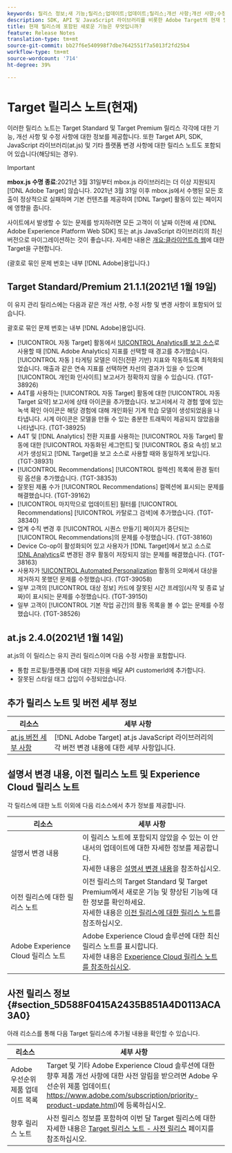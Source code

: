 ```yaml
---
keywords: 릴리스 정보;새 기능;릴리스;업데이트;업데이트;릴리스;개선 사항;개선 사항;수정 사항;버그 수정;업데이트
description: SDK, API 및 JavaScript 라이브러리를 비롯한 Adobe Target의 현재 릴리스에 포함된 새로운 기능, 향상된 기능 및 수정 사항에 대해 알아봅니다.
title: 현재 릴리스에 포함된 새로운 기능은 무엇입니까?
feature: Release Notes
translation-type: tm+mt
source-git-commit: bb27f6e540998f7dbe7642551f7a5013f2fd25b4
workflow-type: tm+mt
source-wordcount: '714'
ht-degree: 39%

---
```



# Target 릴리스 노트(현재)

이러한 릴리스 노트는 Target Standard 및 Target Premium 릴리스 각각에 대한 기능, 개선 사항 및 수정 사항에 대한 정보를 제공합니다. 또한 Target API, SDK, JavaScript 라이브러리(at.js) 및 기타 플랫폼 변경 사항에 대한 릴리스 노트도 포함되어 있습니다(해당되는 경우).

>[!IMPORTANT]
>
>**mbox.js 수명 종료**:2021년 3월 31일부터 mbox.js 라이브러리는 더 이상 지원되지  [!DNL Adobe Target] 않습니다. 2021년 3월 31일 이후 mbox.js에서 수행된 모든 호출이 정상적으로 실패하며 기본 컨텐츠를 제공하여 [!DNL Target] 활동이 있는 페이지에 영향을 줍니다.
>
>사이트에서 발생할 수 있는 문제를 방지하려면 모든 고객이 이 날짜 이전에 새 [!DNL Adobe Experience Platform Web SDK] 또는 at.js JavaScript 라이브러리의 최신 버전으로 마이그레이션하는 것이 좋습니다. 자세한 내용은 [개요:클라이언트측 웹](/help/c-implementing-target/c-implementing-target-for-client-side-web/implement-target-for-client-side-web.md)에 대한 Target을 구현합니다.

(괄호로 묶인 문제 번호는 내부 [!DNL Adobe]용입니다.)

## Target Standard/Premium 21.1.1(2021년 1월 19일)

이 유지 관리 릴리스에는 다음과 같은 개선 사항, 수정 사항 및 변경 사항이 포함되어 있습니다.

괄호로 묶인 문제 번호는 내부 [!DNL Adobe]용입니다.

* [!UICONTROL 자동 Target] 활동에서 [!UICONTROL Analytics를 보고 소스](A4T)로 사용할 때 [!DNL Adobe Analytics] 지표를 선택할 때 경고를 추가했습니다. [!UICONTROL 자동 ] 타게팅 모델은 이진(전환 기반) 지표와 작동하도록 최적화되었습니다. 매출과 같은 연속 지표를 선택하면 차선의 결과가 있을 수 있으며 [!UICONTROL 개인화 인사이트] 보고서가 정확하지 않을 수 있습니다. (TGT-38926)
* A4T를 사용하는 [!UICONTROL 자동 Target] 활동에 대한 [!UICONTROL 자동 Target 요약] 보고서에 상태 아이콘을 추가했습니다. 보고서에서 각 경험 옆에 있는 녹색 확인 아이콘은 해당 경험에 대해 개인화된 기계 학습 모델이 생성되었음을 나타냅니다. 시계 아이콘은 모델을 만들 수 있는 충분한 트래픽이 제공되지 않았음을 나타냅니다. (TGT-38925)
* A4T 및 [!DNL Analytics] 전환 지표를 사용하는 [!UICONTROL 자동 Target] 활동에 대한 [!UICONTROL 자동화된 세그먼트] 및 [!UICONTROL 중요 속성] 보고서가 생성되고 [!DNL Target]을 보고 소스로 사용할 때와 동일하게 보입니다. (TGT-38931)
* [!UICONTROL Recommendations] [!UICONTROL 컬렉션] 목록에 환경 필터링 옵션을 추가했습니다. (TGT-38353)
* 잘못된 제품 수가 [!UICONTROL Recommendations] 컬렉션에 표시되는 문제를 해결했습니다. (TGT-39162)
* [!UICONTROL 마지막으로 업데이트된] 필터를 [!UICONTROL Recommendations] [!UICONTROL 카탈로그 검색]에 추가했습니다. (TGT-38340)
* 업계 수직 변경 후 [!UICONTROL 시퀀스 만들기] 페이지가 중단되는 [!UICONTROL Recommendations]의 문제를 수정했습니다. (TGT-38160)
* Device Co-op이 활성화되어 있고 사용자가 [!DNL Target]에서 보고 소스로 [!DNL Analytics](A4T)로 변경된 경우 활동이 저장되지 않는 문제를 해결했습니다. (TGT-38163)
* 사용자가 [!UICONTROL Automated Personalization](AP) 활동의 오퍼에서 대상을 제거하지 못했던 문제를 수정했습니다. (TGT-39058)
* 일부 고객의 [!UICONTROL 대상 정보] 카드에 잘못된 시간 프레임(시작 및 종료 날짜)이 표시되는 문제를 수정했습니다. (TGT-39150)
* 일부 고객이 [!UICONTROL 기본 작업 공간]의 활동 목록을 볼 수 없는 문제를 수정했습니다. (TGT-38526)

## at.js 2.4.0(2021년 1월 14일)

at.js의 이 릴리스는 유지 관리 릴리스이며 다음 수정 사항을 포함합니다.

* 통합 프로필/플랫폼 ID에 대한 지원을 배달 API customerId에 추가합니다.
* 잘못된 스타일 태그 삽입이 수정되었습니다.

## 추가 릴리스 노트 및 버전 세부 정보

| 리소스 | 세부 사항 |
|--- |--- |
| [at.js 버전 세부 사항](/help/c-implementing-target/c-implementing-target-for-client-side-web/target-atjs-versions.md) | [!DNL Adobe Target] at.js JavaScript 라이브러리의 각 버전 변경 내용에 대한 세부 사항입니다. |

## 설명서 변경 내용, 이전 릴리스 노트 및 Experience Cloud 릴리스 노트

각 릴리스에 대한 노트 이외에 다음 리소스에서 추가 정보를 제공합니다.

| 리소스 | 세부 사항 |
|--- |--- |
| 설명서 변경 내용 | 이 릴리스 노트에 포함되지 않았을 수 있는 이 안내서의 업데이트에 대한 자세한 정보를 제공합니다.<br>자세한 내용은 [설명서 변경 내용](/help/r-release-notes/doc-change.md#reference_366123CF00994BACBBF9BBDF2C4D840C)을 참조하십시오. |
| 이전 릴리스에 대한 릴리스 노트 | 이전 릴리스의 Target Standard 및 Target Premium에서 새로운 기능 및 향상된 기능에 대한 정보를 확인하세요.<br>자세한 내용은 [이전 릴리스에 대한 릴리스 노트](/help/r-release-notes/release-notes-for-previous-releases.md)를 참조하십시오. |
| Adobe Experience Cloud 릴리스 노트 | Adobe Experience Cloud 솔루션에 대한 최신 릴리스 노트를 표시합니다.<br>자세한 내용은  [Experience Cloud 릴리스 노트를 참조하십시오](https://experienceleague.adobe.com/docs/release-notes/experience-cloud/current.html). |

## 사전 릴리스 정보 {#section_5D588F0415A2435B851A4D0113ACA3A0}

아래 리소스를 통해 다음 Target 릴리스에 추가될 내용을 확인할 수 있습니다.

| 리소스 | 세부 사항 |
|--- |--- |
| Adobe 우선순위 제품 업데이트 목록 | Target 및 기타 Adobe Experience Cloud 솔루션에 대한 향후 제품 개선 사항에 대한 사전 알림을 받으려면 Adobe 우선순위 제품 업데이트(<br>[](https://www.adobe.com/subscription/priority-product-update.html)https://www.adobe.com/subscription/priority-product-update.html)에 등록하십시오. |
| 향후 릴리스 노트 | 사전 릴리스 정보를 포함하여 이번 달 Target 릴리스에 대한 자세한 내용은 [Target 릴리스 노트 - 사전 릴리스](/help/r-release-notes/target-release-notes.md) 페이지를 참조하십시오. |
